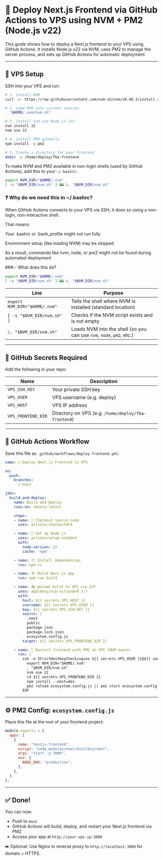 # 🚀 Deploy Next.js Frontend via GitHub Actions to VPS using NVM + PM2 (Node.js v22)

This guide shows how to deploy a Next.js frontend to your VPS using GitHub Actions. It installs Node.js v22 via NVM, uses PM2 to manage the server process, and sets up GitHub Actions for automatic deployment.

---

## 🧰 VPS Setup

SSH into your VPS and run:

```bash
# 1. Install NVM
curl -o- https://raw.githubusercontent.com/nvm-sh/nvm/v0.40.3/install.sh | bash

# 2. Load NVM into current session
. "$HOME/.nvm/nvm.sh"

# 3. Install and use Node.js v22
nvm install 22
nvm use 22

# 4. Install PM2 globally
npm install -g pm2

# 5. Create a directory for your frontend
mkdir -p /home/deploy/fba-frontend
```

To make NVM and PM2 available in non-login shells (used by GitHub Actions), add this to your `~/.bashrc`:

```bash
export NVM_DIR="$HOME/.nvm"
[ -s "$NVM_DIR/nvm.sh" ] && \. "$NVM_DIR/nvm.sh"
```

###  ❓ Why do we need this in ~/.bashrc?
When GitHub Actions connects to your VPS via SSH, it does so using a non-login, non-interactive shell.

That means:

Your .bashrc or .bash_profile might not run fully

Environment setup (like loading NVM) may be skipped

As a result, commands like nvm, node, or pm2 might not be found during automated deployment

###✅ What does this do?
```bash
export NVM_DIR="$HOME/.nvm"
[ -s "$NVM_DIR/nvm.sh" ] && \. "$NVM_DIR/nvm.sh"
```
| Line                          | Purpose                                                              |
| ----------------------------- | -------------------------------------------------------------------- |
| `export NVM_DIR="$HOME/.nvm"` | Tells the shell where NVM is installed (standard location)           |
| `[ -s "$NVM_DIR/nvm.sh" ]`    | Checks if the NVM script exists and is not empty                     |
| `\. "$NVM_DIR/nvm.sh"`        | Loads NVM into the shell (so you can use `nvm`, `node`, `pm2`, etc.) |


---

## 🔐 GitHub Secrets Required

Add the following in your repo:

| Name               | Description                      |
|--------------------|----------------------------------|
| `VPS_SSH_KEY`      | Your private SSH key             |
| `VPS_USER`         | VPS username (e.g. deploy)       |
| `VPS_HOST`         | VPS IP address                   |
| `VPS_FRONTEND_DIR` | Directory on VPS (e.g. `/home/deploy/fba-frontend`) |

---

## 📄 GitHub Actions Workflow

Save this file as `.github/workflows/deploy-frontend.yml`:

```yaml
name: 🚀 Deploy Next.js Frontend to VPS

on:
  push:
    branches:
      - main

jobs:
  build-and-deploy:
    name: Build and Deploy
    runs-on: ubuntu-latest

    steps:
    - name: 🧾 Checkout source code
      uses: actions/checkout@v4

    - name: 🧰 Set up Node.js
      uses: actions/setup-node@v4
      with:
        node-version: 22
        cache: 'npm'

    - name: 📦 Install dependencies
      run: npm ci

    - name: 🏗️ Build Next.js app
      run: npm run build

    - name: 📤 Upload build to VPS via SCP
      uses: appleboy/scp-action@v0.1.7
      with:
        host: ${{ secrets.VPS_HOST }}
        username: ${{ secrets.VPS_USER }}
        key: ${{ secrets.VPS_SSH_KEY }}
        source: |
          .next
          public
          package.json
          package-lock.json
          ecosystem.config.js
        target: ${{ secrets.VPS_FRONTEND_DIR }}

    - name: 🔁 Restart frontend with PM2 on VPS (NVM aware)
      run: |
        ssh -o StrictHostKeyChecking=no ${{ secrets.VPS_USER }}@${{ secrets.VPS_HOST }} << 'EOF'
          export NVM_DIR="$HOME/.nvm"
          . "$NVM_DIR/nvm.sh"
          nvm use 22
          cd ${{ secrets.VPS_FRONTEND_DIR }}
          npm install --omit=dev
          pm2 reload ecosystem.config.js || pm2 start ecosystem.config.js
        EOF
```

---

## ⚙️ PM2 Config: `ecosystem.config.js`

Place this file at the root of your frontend project:

```js
module.exports = {
  apps: [
    {
      name: "nextjs-frontend",
      script: "node_modules/next/dist/bin/next",
      args: "start -p 3000",
      env: {
        NODE_ENV: "production",
      },
    },
  ],
};
```

---

## ✅ Done!

You can now:

- Push to `main`
- GitHub Actions will build, deploy, and restart your Next.js frontend via PM2
- Access your app at `http://your-vps-ip:3000`

➡️ Optional: Use Nginx to reverse proxy to `http://localhost:3000` for domain + HTTPS.